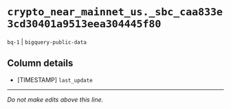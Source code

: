 # `crypto_near_mainnet_us._sbc_caa833e3cd30401a9513eea304445f80`
`bq-1` | `bigquery-public-data`

## Column details
* [TIMESTAMP] `last_update`

-------------------------------------------------------------------------------
*Do not make edits above this line.*
